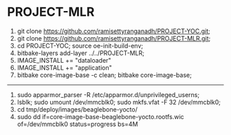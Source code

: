 # PROJECT-MLR

1. git clone https://github.com/ramisettyranganadh/PROJECT-YOC.git;
2. git clone https://github.com/ramisettyranganadh/PROJECT-MLR.git;
3. cd PROJECT-YOC; source oe-init-build-env;
4. bitbake-layers add-layer ../../PROJECT-MLR;
5. IMAGE_INSTALL += "dataloader"
6. IMAGE_INSTALL += "application"
7. bitbake core-image-base -c clean; bitbake core-image-base;

-------------------------------------------------------------------

1. sudo apparmor_parser -R /etc/apparmor.d/unprivileged_userns;
2. lsblk; sudo umount /dev/mmcblk0; sudo mkfs.vfat -F 32 /dev/mmcblk0;
3. cd tmp/deploy/images/beaglebone-yocto/
4. sudo dd if=core-image-base-beaglebone-yocto.rootfs.wic of=/dev/mmcblk0 status=progress bs=4M

